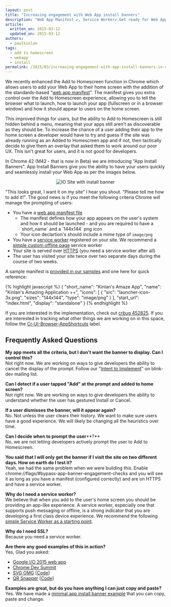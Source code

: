 ```yaml
---
layout: post
title: "Increasing engagement with Web App install banners"
description: "Web App Manifest ✔︎, Service Worker✔.Get ready for Web App Install banners "
article:
  written_on: 2015-03-12
  updated_on: 2015-03-12
authors:
  - paulkinlan
tags:
  - add to homescreen
  - webapp
  - install
permalink: /2015/03/increasing-engagement-with-app-install-banners-in-chrome-for-android
---
```

We recently enhanced the Add to Homescreen function in Chrome which allows users 
to add your Web App to their home screen with the addition of the 
standards-based "[web app manifest](http://updates.html5rocks.com/2014/11/Support-for-installable-web-apps-with-webapp-manifest-in-chrome-38-for-Android)". 
The manifest gives you extra control over the Add to Homescreen experience, 
allowing you to tell the browser what to launch, how to launch your app 
(fullscreen or in a browser window) and how it should appear to users on the 
home screen.

This improved things for users, but the ability to Add to Homescreen is still 
hidden behind a menu, meaning that your apps still aren't as discoverable as 
they should be.  To increase the chance of a user adding their app to the home 
screen a developer would have to try and guess if the site was already running 
as an Added to Homescreen app and if not, then tactically decide to give them an 
overlay that asked them to work around our poor UX.  This isn't great for users, 
and it is not good for developers.

In Chrome 42 (M42 - that is now in Beta) we are introducing "App Install 
Banners".  App Install Banners give you the ability to have your users quickly 
and seamlessly install your Web App as per the images below.


<p style="text-align: center;">
  <img style="max-width: 100%; height: auto;" src="{% asset_path 2015-03-03/add-to-home-screen.gif %}" alt="IO Site with install banner" />
</p>

"This looks great, I want it on my site" I hear you shout. "Please tell me how 
to add it!".  The good news is if you meet the following criteria Chrome will 
manage the prompting of users:

* You have a [web app manifest 
  file](http://updates.html5rocks.com/2014/11/Support-for-installable-web-apps-with-webapp-manifest-in-chrome-38-for-Android) 
  - The manifest defines how your app appears on the user's system and how it 
  should be launched - and you are required to have a \`short\_name\` and a 
  \`144x144\` png icon
  - Your icon declartion's should include a mime type of `image/png`
* You have a [service 
  worker](http://www.html5rocks.com/en/tutorials/service-worker/introduction/) 
  registered on your site. We recommend a [simple custom offline page](https://github.com/GoogleChrome/samples/blob/gh-pages/service-worker/custom-offline-page/service-worker.js) 
  service worker
* Your site is served over 
  [HTTPS](https://docs.google.com/document/d/1oRXJUIttqQxuxmjj2tgYjj096IKw4Zcw6eAoIKWZ2oQ/edit) 
  (you need a service worker after all)
* The user has visited your site twice over two separate days during the course 
  of two weeks.

A sample manifest is [provided in our samples](https://github.com/GoogleChrome/samples/tree/gh-pages/app-install-banner) and one here for quick reference:

{% highlight javascript %}
{
  "short_name": "Kinlan's Amaze App",
  "name": "Kinlan's Amazing Application ++",
  "icons": [
    {
      "src": "launcher-icon-3x.png",
      "sizes": "144x144",
      "type": "image/png"
    }
  ],
  "start_url": "index.html",
  "display": "standalone"
}
{% endhighlight %}

If you are interested in the implementation, check out [crbug 
452825](https://code.google.com/p/chromium/issues/detail?id=452825).  If you are 
interested in tracking what other things we are working on in this space, follow 
the 
[Cr-UI-Browser-AppShortcuts](https://code.google.com/p/chromium/issues/list?q=label:Cr-UI-Browser-AppShortcuts) 
label. 

## Frequently Asked Questions

**My app meets all the criteria, but I don't want the banner to display. Can I control this?**  
Not right now. We are working on ways to give developers the ability to cancel 
the display of the prompt. Follow our "[Intent to Implement](https://groups.google.com/a/chromium.org/forum/#!topic/blink-dev/HSSqpbYd8W8)" on blink-dev mailing list.

**Can I detect if a user tapped "Add" at the prompt and added to home screen?**  
Not right now. We are working on ways to give developers the ability to 
understand whether the user has gestured Install or Cancel.

**If a user dismisses the banner, will it appear again?**  
No.  Not unless the user clears their history.  We want to make sure users have 
a good experience.  We will likely be changing all the heuristics over time.

**Can I decide when to prompt the user****?**  
No, we are not letting developers actively prompt the user to Add to Homescreen.

**You said that I will only get the banner if I visit the site on two different 
days.  How on earth do I test it?**  
Yeah, we had the same problem when we were building this.  Enable 
chrome://flags/\#bypass-app-banner-engagement-checks and you will see it as long 
as you have a manifest (configured correctly) and are on HTTPS and have a 
service worker.

**Why do I need a service worker?**  
We believe that when you add to the user's home screen you should be providing 
an app-like experience.  A service worker, especially one that supports push 
messaging or offline, is a strong indicator that you are developing a first 
class device experience.  We recommend the following [simple Service Worker as a 
starting point](https://github.com/GoogleChrome/samples/blob/gh-pages/app-install-banner/service-worker.js). 

**Why do I need SSL?**  
Because you need a service worker.

**Are there any good examples of this in action?**  
Yes, Glad you asked: 

* [Google I/O 2015 web app](https://events.google.com/io2015/)
* [Chrome Dev Summit](https://developers.chrome.com/devsummit/)
* [SVG OMG](https://jakearchibald.github.io/svgomg/) 
  [[Code](https://github.com/jakearchibald/svgomg)]
* [QR Snapper](https://qrsnapper.appspot.com) 
  [[Code](https://github.com/PaulKinlan/qrcode)]

**Examples are great, but do you have anything I can just copy and paste?**  
Yes. We have made a [minimal app install banner 
example](https://github.com/GoogleChrome/samples/tree/gh-pages/app-install-banner/) 
that you can copy, paste and change.
